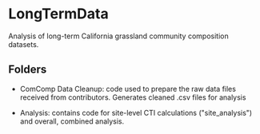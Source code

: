 # LongTermData
Analysis of long-term California grassland community composition datasets.

## Folders
 - ComComp Data Cleanup: code used to prepare the raw data files received from contributors. Generates cleaned .csv files for analysis
 
 - Analysis: contains code for site-level CTI calculations ("site_analysis") and overall, combined analysis.